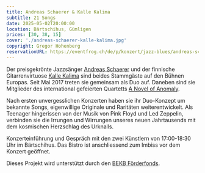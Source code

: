 ```yaml
---
title: Andreas Schaerer & Kalle Kalima
subtitle: 21 Songs
date: 2025-05-02T20:00:00
location: Bärtschihus, Gümligen
prices: [30, 38, 15]
cover: './andreas-schaerer-kalle-kalima.jpg'
copyright: Gregor Hohenberg
reservationURL: https://eventfrog.ch/de/p/konzert/jazz-blues/andreas-schaerer-kalle-kalima-21-songs-7279471128254322082.html
---
```


Der preisgekrönte Jazzsänger [Andreas Schaerer](https://andreasschaerer.com/) und der finnische Gitarrenvirtuose [Kalle Kalima](https://kallekalima.com/) sind beides Stammgäste auf den Bühnen Europas. Seit Mai 2017 treten sie gemeinsam als Duo auf. Daneben sind sie Mitglieder des international gefeierten Quartetts [A Novel of Anomaly](https://andreasschaerer.com/projects/a-novel-of-anomaly/).

Nach ersten unvergesslichen Konzerten haben sie ihr Duo-Konzept um bekannte Songs, eigenwillige Originale und Raritäten weiterentwickelt. Als Teenager hingerissen von der Musik von Pink Floyd und Led Zeppelin, verbinden sie die Irrungen und Wirrungen unseres neuen Jahrtausends mit dem kosmischen Herzschlag des Urknalls.

Konzerteinführung und Gespräch mit den zwei Künstlern von 17:00-18:30 Uhr im Bärtschihus. Das Bistro ist anschliessend zum Imbiss vor dem Konzert geöffnet.

Dieses Projekt wird unterstützt durch den [BEKB Förderfonds](https://www.bekb.ch/die-bekb/engagement/bekb-foerderfonds).
